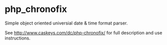 # php_chronofix
Simple object oriented universial date &amp; time format parser.

See http://www.caskeys.com/dc/php-chronofix/ for full description and use instructions.
